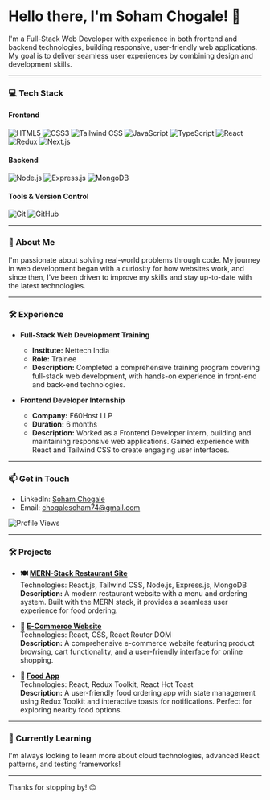 # Hello there, I'm Soham Chogale! 👋

I'm a Full-Stack Web Developer with experience in both frontend and backend technologies, building responsive, user-friendly web applications. My goal is to deliver seamless user experiences by combining design and development skills.

---

### 💻 Tech Stack

#### Frontend
![HTML5](https://img.shields.io/badge/-HTML5-E34F26?logo=html5&logoColor=white&style=for-the-badge)
![CSS3](https://img.shields.io/badge/-CSS3-1572B6?logo=css3&logoColor=white&style=for-the-badge)
![Tailwind CSS](https://img.shields.io/badge/-TailwindCSS-06B6D4?logo=tailwindcss&logoColor=white&style=for-the-badge)
![JavaScript](https://img.shields.io/badge/-JavaScript-F7DF1E?logo=javascript&logoColor=black&style=for-the-badge)
![TypeScript](https://img.shields.io/badge/-TypeScript-3178C6?logo=typescript&logoColor=white&style=for-the-badge)
![React](https://img.shields.io/badge/-React-61DAFB?logo=react&logoColor=black&style=for-the-badge)
![Redux](https://img.shields.io/badge/-Redux-764ABC?logo=redux&logoColor=white&style=for-the-badge)
![Next.js](https://img.shields.io/badge/-Next.js-000000?logo=nextdotjs&logoColor=white&style=for-the-badge)

#### Backend
![Node.js](https://img.shields.io/badge/-Node.js-339933?logo=nodedotjs&logoColor=white&style=for-the-badge)
![Express.js](https://img.shields.io/badge/-Express.js-000000?logo=express&logoColor=white&style=for-the-badge)
![MongoDB](https://img.shields.io/badge/-MongoDB-47A248?logo=mongodb&logoColor=white&style=for-the-badge)

#### Tools & Version Control
![Git](https://img.shields.io/badge/-Git-F05032?logo=git&logoColor=white&style=for-the-badge)
![GitHub](https://img.shields.io/badge/-GitHub-181717?logo=github&logoColor=white&style=for-the-badge)

---

### 🚀 About Me

I'm passionate about solving real-world problems through code. My journey in web development began with a curiosity for how websites work, and since then, I've been driven to improve my skills and stay up-to-date with the latest technologies.

---

### 🛠️ Experience

- **Full-Stack Web Development Training**  
  - **Institute:** Nettech India  
  - **Role:** Trainee  
  - **Description:** Completed a comprehensive training program covering full-stack web development, with hands-on experience in front-end and back-end technologies.

- **Frontend Developer Internship**  
  - **Company:** F60Host LLP  
  - **Duration:** 6 months  
  - **Description:** Worked as a Frontend Developer intern, building and maintaining responsive web applications. Gained experience with React and Tailwind CSS to create engaging user interfaces.

---

### 📫 Get in Touch

- LinkedIn: [Soham Chogale](https://www.linkedin.com/in/soham-chogale-237393242/)
- Email: chogalesoham74@gmail.com

![Profile Views](https://komarev.com/ghpvc/?username=chogalesoham&style=for-the-badge&color=blue)

---

### 🛠️ Projects

- **🍽️ [MERN-Stack Restaurant Site](https://mern-food-website-one.vercel.app/)**  
  Technologies: React.js, Tailwind CSS, Node.js, Express.js, MongoDB  
  **Description:** A modern restaurant website with a menu and ordering system. Built with the MERN stack, it provides a seamless user experience for food ordering.

- **🛒 [E-Commerce Website](https://full-ecom-website-in-react.netlify.app/)**  
  Technologies: React, CSS, React Router DOM  
  **Description:** A comprehensive e-commerce website featuring product browsing, cart functionality, and a user-friendly interface for online shopping.

- **🥡 [Food App](https://full-food-app.netlify.app/)**  
  Technologies: React, Redux Toolkit, React Hot Toast  
  **Description:** A user-friendly food ordering app with state management using Redux Toolkit and interactive toasts for notifications. Perfect for exploring nearby food options.

---

### 🌱 Currently Learning
I'm always looking to learn more about cloud technologies, advanced React patterns, and testing frameworks!

---

Thanks for stopping by! 😊
